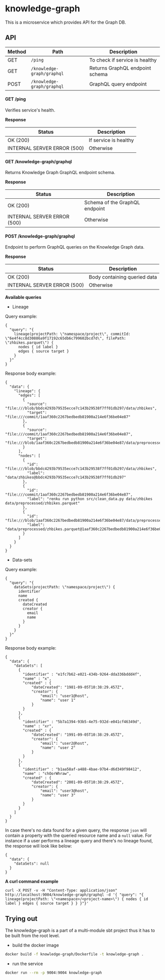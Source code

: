 # knowledge-graph

This is a microservice which provides API for the Graph DB.

## API

| Method  | Path                               | Description                                  |
|---------|------------------------------------|----------------------------------------------|
|  GET    | ```/ping```                        | To check if service is healthy               |
|  GET    | ```/knowledge-graph/graphql```     | Returns GraphQL endpoint schema              |
|  POST   | ```/knowledge-graph/graphql```     | GraphQL query endpoint                       |

#### GET /ping

Verifies service's health.

**Response**

| Status                     | Description             |
|----------------------------|-------------------------|
| OK (200)                   | If service is healthy   |
| INTERNAL SERVER ERROR (500)| Otherwise               |

#### GET /knowledge-graph/graphql

Returns Knowledge Graph GraphQL endpoint schema.

**Response**

| Status                     | Description                    |
|----------------------------|--------------------------------|
| OK (200)                   | Schema of the GraphQL endpoint |
| INTERNAL SERVER ERROR (500)| Otherwise                      |

#### POST /knowledge-graph/graphql

Endpoint to perform GraphQL queries on the Knowledge Graph data.

**Response**

| Status                     | Description                    |
|----------------------------|--------------------------------|
| OK (200)                   | Body containing queried data   |
| INTERNAL SERVER ERROR (500)| Otherwise                      |

**Available queries**

* Lineage

Query example:
```
{
  "query": "{ 
    lineage(projectPath: \"namespace/project\", commitId: \"6e4f4cc8d30886a9f17192c65db6c799602bcd7d\", filePath: \"zhbikes.parquet\") {
      nodes { id label } 
      edges { source target } 
    } 
  }"
}

```
Response body example:
```
{
  "data": {
    "lineage": {
      "edges": [
        {
          "source": "file:///blob/bbdc4293b79535ecce7c143b29538f7ff01db297/data/zhbikes",
          "target": "file:///commit/1aaf360c2267bedbedb81900a214e6f36be04e87"
        },
        {
          "source": "file:///commit/1aaf360c2267bedbedb81900a214e6f36be04e87",
          "target": "file:///blob/1aaf360c2267bedbedb81900a214e6f36be04e87/data/preprocessed/zhbikes.parquet"
        }
      ],
      "nodes": [
        {
          "id": "file:///blob/bbdc4293b79535ecce7c143b29538f7ff01db297/data/zhbikes",
          "label": "data/zhbikes@bbdc4293b79535ecce7c143b29538f7ff01db297"
        },
        {
          "id": "file:///commit/1aaf360c2267bedbedb81900a214e6f36be04e87",
          "label": "renku run python src/clean_data.py data/zhbikes data/preprocessed/zhbikes.parquet"
        },
        {
          "id": "file:///blob/1aaf360c2267bedbedb81900a214e6f36be04e87/data/preprocessed/zhbikes.parquet",
          "label": "data/preprocessed/zhbikes.parquet@1aaf360c2267bedbedb81900a214e6f36be04e87"
        }
      ]
    }
  }
}
```

* Data-sets

Query example:
```
{
  "query": "{ 
    dataSets(projectPath: \"namespace/project\") {
      identifier
      name
      created {
        dateCreated 
        creator { 
          email
          name
        }
      }
    } 
  }"
}

```
Response body example:
```
{
  "data": {
    "dataSets": [
      {
        "identifier" : "e1fc7b62-e021-434b-9264-dda336bddd4f",
        "name" : "x",
        "created" : {
            "dateCreated": "1981-09-05T10:38:29.457Z",
            "creator": {
                "email": "user1@host",
                "name": "user 1"
            }
        }
      },
      {
        "identifier" : "5b7a1394-93b5-4e75-932d-e041cf46349d",
        "name" : "xr",
        "created" : {
            "dateCreated": "1991-09-05T10:38:29.457Z",
            "creator": {
                "email": "user2@host",
                "name": "user 2"
            }
        }
      },
      {
        "identifier" : "b1aa58af-a488-4bae-97b4-d6d349f98412",
        "name" : "chOorWhraw",
        "created" : {
            "dateCreated": "2001-09-05T10:38:29.457Z",
            "creator": {
                "email": "user3@host",
                "name": "user 3"
            }
        }
      }
    ]
  }
}
```

In case there's no data found for a given query, the response `json` will contain a property with the queried resource name and a `null` value. For instance if a user performs a lineage query and there's no lineage found, the response will look like below:
```
{
  "data": {
    "dataSets": null
  }
}
```

**A curl command example**
```
curl -X POST -v -H "Content-Type: application/json" http://localhost:9004/knowledge-graph/graphql -d '{ "query": "{ lineage(projectPath: \"<namespace>/<project-name>\") { nodes { id label } edges { source target } } }"}'
```

## Trying out

The knowledge-graph is a part of a multi-module sbt project thus it has to be built from the root level.

- build the docker image

```bash
docker build -f knowledge-graph/Dockerfile -t knowledge-graph .
```

- run the service

```bash
docker run --rm -p 9004:9004 knowledge-graph
```
